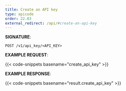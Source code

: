 ```yaml
---
title: Create an API key
type: apicode
order: 22.03
external_redirect: /api/#create-an-api-key
---
```


**SIGNATURE**:

`POST /v1/api_key/<API_KEY>`

**EXAMPLE REQUEST**:

{{< code-snippets basename="create_api_key" >}}

**EXAMPLE RESPONSE**:

{{< code-snippets basename="result.create_api_key" >}}
